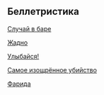 ﻿---
layout: main
excerpt: Рассказы.
---

## Беллетристика

[Случай в баре](case-at-bar.md)

[Жадно](thirstily.md)

[Улыбайся!](smile.md)

[Самое изощрённое убийство](most-sophisticated-murder.md)

[Фарида](farida.md)

